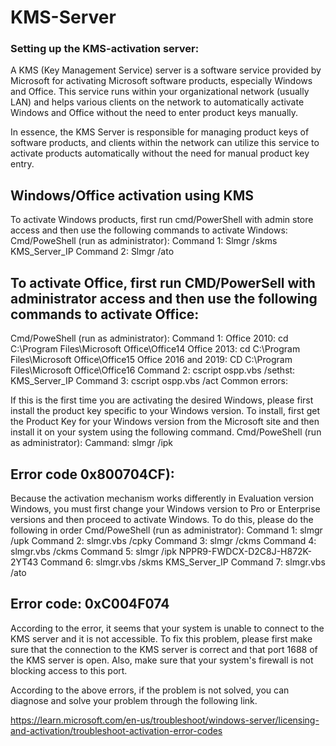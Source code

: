 # KMS-Server
### Setting up the KMS-activation server:
A KMS (Key Management Service) server is a software service provided by Microsoft for activating Microsoft software products, especially Windows and Office. This service runs within your organizational network (usually LAN) and helps various clients on the network to automatically activate Windows and Office without the need to enter product keys manually.

In essence, the KMS Server is responsible for managing product keys of software products, and clients within the network can utilize this service to activate products automatically without the need for manual product key entry.


## Windows/Office activation using KMS
To activate Windows products, first run cmd/PowerShell with admin store access and then use the following commands to activate Windows:
Cmd/PoweShell (run as administrator):
Command 1: Slmgr /skms KMS_Server_IP
Command 2: Slmgr /ato
## To activate Office, first run CMD/PowerSell with administrator access and then use the following commands to activate Office:
Cmd/PoweShell (run as administrator):
Command 1:
   Office 2010: cd C:\Program Files\Microsoft Office\Office14
Office 2013: cd C:\Program Files\Microsoft Office\Office15
Office 2016 and 2019: CD C:\Program Files\Microsoft Office\Office16
Command 2: cscript ospp.vbs /sethst: KMS_Server_IP
Command 3: cscript ospp.vbs /act
Common errors:

If this is the first time you are activating the desired Windows, please first install the product key specific to your Windows version. To install, first get the Product Key for your Windows version from the Microsoft site and then install it on your system using the following command.
Cmd/PoweShell (run as administrator):
Cammand: slmgr /ipk <product key>

## Error code 0x800704CF):
Because the activation mechanism works differently in Evaluation version Windows, you must first change your Windows version to Pro or Enterprise versions and then proceed to activate Windows. To do this, please do the following in order
Cmd/PoweShell (run as administrator):
Command 1: slmgr /upk
Command 2: slmgr.vbs /cpky
Command 3: slmgr /ckms
Command 4: slmgr.vbs /ckms
Command 5: slmgr /ipk NPPR9-FWDCX-D2C8J-H872K-2YT43
Command 6: slmgr.vbs /skms KMS_Server_IP
Command 7: slmgr.vbs /ato


## Error code: 0xC004F074
According to the error, it seems that your system is unable to connect to the KMS server and it is not accessible. To fix this problem, please first make sure that the connection to the KMS server is correct and that port 1688 of the KMS server is open. Also, make sure that your system's firewall is not blocking access to this port.

 According to the above errors, if the problem is not solved, you can diagnose and solve your problem through the following link.

 https://learn.microsoft.com/en-us/troubleshoot/windows-server/licensing-and-activation/troubleshoot-activation-error-codes
